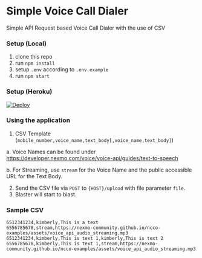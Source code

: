 # Simple Voice Call Dialer
Simple API Request based Voice Call Dialer with the use of CSV

### Setup (Local)
1. clone this repo
2. run `npm install`
3. setup `.env` according to `.env.example`
4. run `npm start`

### Setup (Heroku)
[![Deploy](https://www.herokucdn.com/deploy/button.svg)](https://heroku.com/deploy?template=https://github.com/nexmo-se/simple-voice-call-dialer)


### Using the application
1. CSV Template (`mobile_number,voice_name,text_body[,voice_name,text_body]`)

  a. Voice Names can be found under https://developer.nexmo.com/voice/voice-api/guides/text-to-speech

  b. For Streaming, use `stream` for the Voice Name and the public accessible URL for the Text Body.

2. Send the CSV file via `POST` to `{HOST}/upload` with file parameter `file`.
3. Blaster will start to blast.

### Sample CSV
```
6512341234,kimberly,This is a text
6556785678,stream,https://nexmo-community.github.io/ncco-examples/assets/voice_api_audio_streaming.mp3
6512341234,kimberly,This is text 1,kimberly,This is text 2
6556785678,kimberly,This is text 1,stream,https://nexmo-community.github.io/ncco-examples/assets/voice_api_audio_streaming.mp3
```